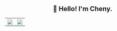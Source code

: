 <h2 align="center">👋 Hello! I'm Cheny.</h2>

<table style="width:100%">
  <tr>
    <th><a href="https://github.com/Zeratul-Aiur">
      <img src="https://github-readme-stats.vercel.app/api?username=Zeratul-Aiur&show_icons=true&hide_border=true&count_private=true&include_all_commits=true" />
    </a></th>
    <th><a href="https://github.com/Zeratul-Aiur">
      <img src="https://github-readme-stats.vercel.app/api/top-langs/?username=Zeratul-Aiur&layout=compact&langs_count=6" />
    </a></th>
  </tr>
</table>
